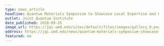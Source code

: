 ```yaml
---
type: news_article
headline: Quantum Materials Symposium to Showcase Local Expertise and Highlight Partnerships in D.C. Region
outlet: Joint Quantum Institute
date_published: 2018-09-25
image_url: https://jqi.umd.edu/sites/default/files/images/gallery_0.png
address: https://jqi.umd.edu/news/quantum-materials-symposium-showcase-local-expertise-and-highlight-partnerships-dc-region
featured: no
---
```


